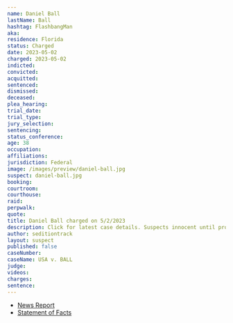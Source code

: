 ```yaml
---
name: Daniel Ball
lastName: Ball
hashtag: FlashbangMan
aka:
residence: Florida
status: Charged
date: 2023-05-02
charged: 2023-05-02
indicted:
convicted:
acquitted:
sentenced:
dismissed:
deceased:
plea_hearing:
trial_date:
trial_type:
jury_selection:
sentencing:
status_conference:
age: 38
occupation:
affiliations:
jurisdiction: Federal
image: /images/preview/daniel-ball.jpg
suspect: daniel-ball.jpg
booking:
courtroom:
courthouse:
raid:
perpwalk:
quote:
title: Daniel Ball charged on 5/2/2023
description: Click for latest case details. Suspects innocent until proven guilty.
author: seditiontrack
layout: suspect
published: false
caseNumber: 
caseName: USA v. BALL
judge:
videos:
charges:
sentence:
---
```

- [News Report](https://www.nbcnews.com/politics/justice-department/florida-man-charged-setting-explosive-device-jan-6-rcna82564)
- [Statement of Facts](https://www.documentcloud.org/documents/23795560-daniel-ball)
